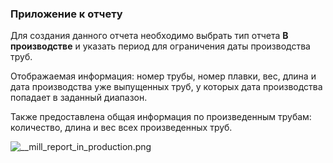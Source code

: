 ﻿
### Приложение к отчету

Для создания данного отчета необходимо выбрать тип отчета **В производстве**
 и указать период для ограничения даты производства труб.
 
Отображаемая информация: номер трубы, номер плавки, вес, длина и дата производства уже выпущенных труб, у которых дата производства попадает в заданный диапазон. 

Также предоставлена общая информация по произведенным трубам: количество, длина и вес всех произведенных труб.

![__mill_report_in_production.png](./images/_mill_report_in_production.png "")

